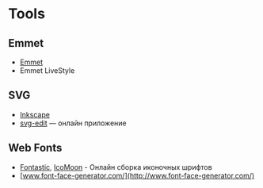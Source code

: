 Tools
===

## Emmet
- [Emmet](http://emmet.io/)
- Emmet LiveStyle

## SVG
- [Inkscape](http://www.inkscape.org/)
- [svg-edit](http://svg-edit.googlecode.com/svn/branches/2.5.1/editor/svg-editor.html) — онлайн приложение

## Web Fonts
- [Fontastic](http://fontastic.me/), [IcoMoon](http://icomoon.io/) - Онлайн сборка иконочных шрифтов
- [www.font-face-generator.com/](http://www.font-face-generator.com/)
